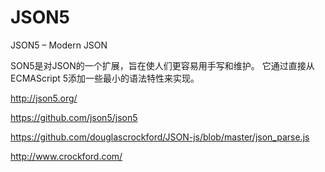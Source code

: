 # JSON5


JSON5 – Modern JSON


SON5是对JSON的一个扩展，旨在使人们更容易用手写和维护。
它通过直接从ECMAScript 5添加一些最小的语法特性来实现。


http://json5.org/

https://github.com/json5/json5





https://github.com/douglascrockford/JSON-js/blob/master/json_parse.js

http://www.crockford.com/











